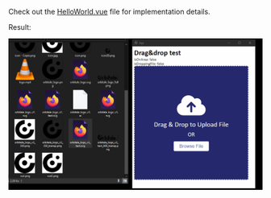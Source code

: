 Check out the [HelloWorld.vue](./src/components/HelloWorld.vue) file for implementation details.

Result:

![File drop example](./file_drop.gif)
